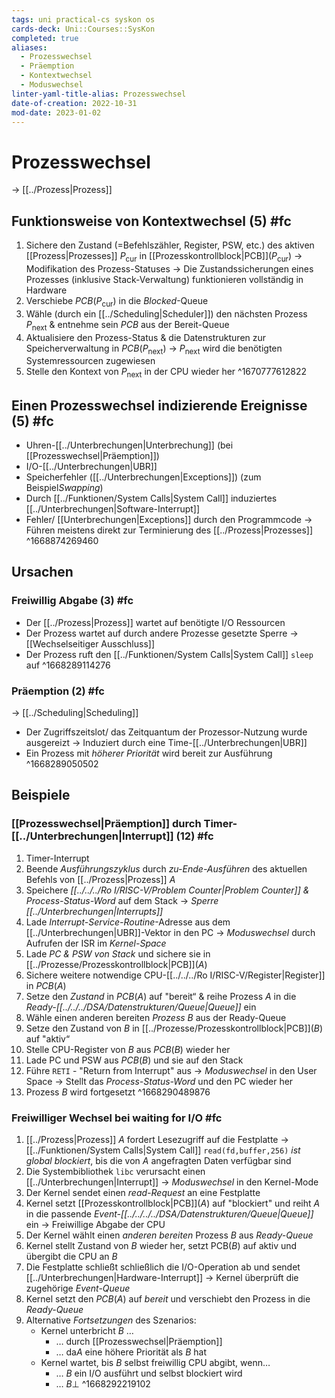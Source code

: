 ```yaml
---
tags: uni practical-cs syskon os
cards-deck: Uni::Courses::SysKon
completed: true
aliases:
  - Prozesswechsel
  - Präemption
  - Kontextwechsel
  - Moduswechsel
linter-yaml-title-alias: Prozesswechsel
date-of-creation: 2022-10-31
mod-date: 2023-01-02
---
```


# Prozesswechsel
→ [[../Prozess|Prozess]]

## Funktionsweise von Kontextwechsel (5) #fc
1. Sichere den Zustand (=Befehlszähler, Register, PSW, etc.) des aktiven [[Prozess|Prozesses]] $P_\text{cur}$ in [[Prozesskontrollblock|PCB]]$(P_\text{cur})$
	 → Modifikation des Prozess-Statuses
	→ Die Zustandssicherungen eines Prozesses (inklusive Stack-Verwaltung) funktionieren vollständig in Hardware
2. Verschiebe $PCB(P_\text{cur})$ in die *Blocked*-Queue
3. Wähle (durch ein [[../Scheduling|Scheduler]]) den nächsten Prozess $P_\text{next}$ & entnehme sein *PCB* aus der Bereit-Queue
4. Aktualisiere den Prozess-Status & die Datenstrukturen zur Speicherverwaltung in $PCB(P_\text{next})$
	→ $P_\text{next}$ wird die benötigten Systemressourcen zugewiesen
5. Stelle den Kontext von $P_\text{next}$ in der CPU wieder her
^1670777612822

## Einen Prozesswechsel indizierende Ereignisse (5) #fc
- Uhren-[[../Unterbrechungen|Unterbrechung]] (bei [[Prozesswechsel|Präemption]])
- I/O-[[../Unterbrechungen|UBR]]
- Speicherfehler ([[../Unterbrechungen|Exceptions]]) (zum Beispiel*Swapping*)
- Durch [[../Funktionen/System Calls|System Call]] induziertes [[../Unterbrechungen|Software-Interrupt]]
- Fehler/ [[Unterbrechungen|Exceptions]] durch den Programmcode
	→ Führen meistens direkt zur Terminierung des [[../Prozess|Prozesses]]
^1668874269460

## Ursachen

### Freiwillig Abgabe (3) #fc
- Der [[../Prozess|Prozess]] wartet auf benötigte I/O Ressourcen
- Der Prozess wartet auf durch andere Prozesse gesetzte Sperre
	→ [[Wechselseitiger Ausschluss]]
- Der Prozess ruft den [[../Funktionen/System Calls|System Call]] `sleep` auf
^1668289114276

### Präemption (2) #fc
→ [[../Scheduling|Scheduling]]
- Der Zugriffszeitslot/ das Zeitquantum der Prozessor-Nutzung wurde ausgereizt
	→ Induziert durch eine Time-[[../Unterbrechungen|UBR]]
- Ein Prozess mit *höherer Priorität* wird bereit zur Ausführung
^1668289050502

## Beispiele

### [[Prozesswechsel|Präemption]] durch Timer-[[../Unterbrechungen|Interrupt]] (12) #fc
1. Timer-Interrupt
2. Beende *Ausführungszyklus* durch *zu-Ende-Ausführen* des aktuellen Befehls von [[../Prozess|Prozess]] $A$
3. Speichere *[[../../../Ro I/RISC-V/Problem Counter|Problem Counter]] & Process-Status-Word* auf dem Stack
	 → *Sperre [[../Unterbrechungen|Interrupts]]*
4. Lade *Interrupt-Service-Routine*-Adresse aus dem [[../Unterbrechungen|UBR]]-Vektor in den PC
	 → *Moduswechsel* durch Aufrufen der ISR im *Kernel-Space*
5. Lade *PC & PSW von Stack* und sichere sie in [[../Prozesse/Prozesskontrollblock|PCB]]$(A)$
6. Sichere weitere notwendige CPU-[[../../../Ro I/RISC-V/Register|Register]] in $PCB(A)$
7. Setze den *Zustand* in $PCB(A)$ auf "bereit“ & reihe Prozess $A$ in die *Ready-[[../../../DSA/Datenstrukturen/Queue|Queue]]* ein
8. Wähle einen anderen bereiten *Prozess $B$* aus der Ready-Queue
9. Setze den Zustand von $B$ in [[../Prozesse/Prozesskontrollblock|PCB]]$(B)$ auf "aktiv“
10. Stelle CPU-Register von $B$ aus $PCB(B)$ wieder her
11. Lade PC und PSW aus $PCB(B)$ und sie auf den Stack
12. Führe `RETI` - "Return from Interrupt" aus
	→ *Moduswechsel* in den User Space
	→ Stellt das *Process-Status-Word* und den PC wieder her
13. Prozess $B$ wird fortgesetzt
^1668290489876

### Freiwilliger Wechsel bei waiting for I/O #fc
1. [[../Prozess|Prozess]] $A$ fordert Lesezugriff auf die Festplatte
	→ [[../Funktionen/System Calls|System Call]] `read(fd,buffer,256)` *ist global blockiert*, bis die von $A$ angefragten Daten verfügbar sind
2. Die Systembibliothek `libc` verursacht einen [[../Unterbrechungen|Interrupt]]
	→ *Moduswechsel* in den Kernel-Mode
3. Der Kernel sendet einen *read-Request* an eine Festplatte
4. Kernel setzt [[Prozesskontrollblock|PCB]]$(A)$ auf "blockiert" und reiht $A$ in die passende *Event-[[../../../../DSA/Datenstrukturen/Queue|Queue]]* ein
	 → Freiwillige Abgabe der CPU
5. Der Kernel wählt einen *anderen bereiten* Prozess $B$ aus *Ready-Queue*
6. Kernel stellt Zustand von $B$ wieder her, setzt PCB$(B)$ auf aktiv und übergibt die CPU an $B$
7. Die Festplatte schließt schließlich die I/O-Operation ab und sendet [[../Unterbrechungen|Hardware-Interrupt]]
	→ Kernel überprüft die zugehörige *Event-Queue*
8. Kernel setzt den $PCB(A)$ auf *bereit* und verschiebt den Prozess in die *Ready-Queue*
9. Alternative *Fortsetzungen* des Szenarios:
	- Kernel unterbricht $B$ …
		- … durch [[Prozesswechsel|Präemption]]
		- … da$A$ eine höhere Priorität als $B$ hat
	- Kernel wartet, bis $B$ selbst freiwillig CPU abgibt, wenn…
		- … $B$ ein I/O ausführt und selbst blockiert wird
		- … $B\bot$
^1668292219102
